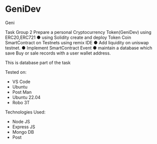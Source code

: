# GeniDev

Geni

Task Group 2
Prepare a personal Cryptocurrency Token(GeniDev) using ERC20,ERC721
● using Solidity create and deploy Token Coin SmartContract on Testnets using remix IDE
● Add liquidity on uniswap testnet.
● Implement SmartContract Event
● maintain a database which save Buy or sale records with a user wallet address.

This is database part of the task

Tested on:

- VS Code
- Ubuntu
- Post Man
- Ubuntu 22.04
- Robo 3T

Technologies Used:

- Node JS
- Express JS
- Mongo DB
- Post
